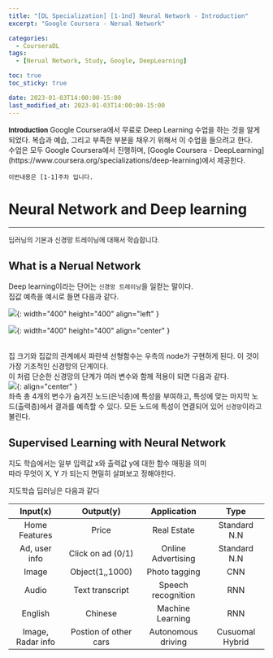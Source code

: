 ```yaml
---
title: "[DL Specialization] [1-1nd] Neural Network - Introduction"
excerpt: "Google Coursera - Nerual Network"

categories:
  - CourseraDL
tags:
  - [Nerual Network, Study, Google, DeepLearning]

toc: true
toc_sticky: true

date: 2023-01-03T14:00:00-15:00
last_modified_at: 2023-01-03T14:00:00-15:00
---
```

<div class='notice' markdown='1'>
<b><font size='2'>Introduction</font></b>  
Google Coursera에서 무료로 Deep Learning 수업을 하는 것을 알게되었다.
복습과 예습, 그리고 부족한 부분을 채우기 위해서 이 수업을 들으려고 한다.<br>
수업은 모두 Google Coursera에서 진행하며, [Google Coursera - DeepLearning](https://www.coursera.org/specializations/deep-learning)에서 제공한다.

`이번내용은 [1-1]주차 입니다.`

</div>

# **Neural Network and Deep learning**

---

<font size='2'>딥러닝의 기본과 신경망 트레이닝에 대해서 학습합니다.</font>

## **What is a Nerual Network**

Deep learning이라는 단어는 `신경망 트레이닝`을 일컫는 말이다.  
집값 예측을 예시로 들면 다음과 같다.

![](https://user-images.githubusercontent.com/60537388/210482955-1f4bcefb-1847-492c-a010-99cb3173a858.png){: width="400" height="400" align="left" }

![](https://user-images.githubusercontent.com/60537388/210483046-5cfb8c86-72ca-4757-a221-754f300d04ce.png){: width="400" height="400" align="center" }  
<br/>

집 크기와 집값의 관계에서 파란색 선형함수는 우측의 node가 구현하게 된다. 이 것이 가장 기초적인 신경망의 단계이다.  
이 처럼 단순한 신경망의 단계가 여러 변수와 함께 적용이 되면 다음과 같다.  
![](https://user-images.githubusercontent.com/60537388/210484141-416e5075-d0dc-4906-ab70-23e206459e63.png){: align="center" }
<br/>
좌측 총 4개의 변수가 숨겨진 노드(은닉층)에 특성을 부여하고, 특성에 맞는 마지막 노드(출력층)에서 결과를 예측할 수 있다. 모든 노드에 특성이 연결되어 있어 `신경망`이라고 불린다.

## **Supervised Learning with Neural Network**

지도 학습에서는 일부 입력값 x와 출력값 y에 대한 함수 매핑을 의미  
따라 무엇이 X, Y 가 되는지 면밀히 살펴보고 정해야한다.

지도학습 딥러닝은 다음과 같다

|     Input(x)      |       Output(y)       |    Application     |      Type       |
| :---------------: | :-------------------: | :----------------: | :-------------: |
|   Home Features   |         Price         |    Real Estate     |  Standard N.N   |
|   Ad, user info   |   Click on ad (0/1)   | Online Advertising |  Standard N.N   |
|       Image       |    Object(1,,1000)    |   Photo tagging    |       CNN       |
|       Audio       |    Text transcript    | Speech recognition |       RNN       |
|      English      |        Chinese        |  Machine Learning  |       RNN       |
| Image, Radar info | Postion of other cars | Autonomous driving | Cusuomal Hybrid |
